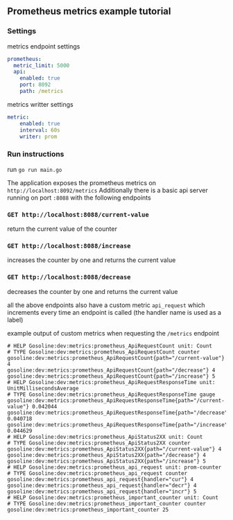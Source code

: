 ## Prometheus metrics example tutorial

### Settings

metrics endpoint settings
```yml
prometheus:
  metric_limit: 5000
  api:
    enabled: true
    port: 8092
    path: /metrics
```

metrics writter settings
```yml
metric:
    enabled: true
    interval: 60s
    writer: prom
```


### Run instructions

run `go run main.go`

The application exposes the prometheus metrics on `http://localhost:8092/metrics`
Additionally there is a basic api server running on port `:8088` with the following endpoints

### `GET http://localhost:8088/current-value`
return the current value of the counter
### `GET http://localhost:8088/increase`
increases the counter by one and returns the current value
### `GET http://localhost:8088/decrease`
decreases the counter by one and returns the current value

all the above endpoints also have a custom metric `api_request` which increments
every time an endpoint is called (the handler name is used as a label)


example output of custom metrics when requesting the `/metrics` endpoint
```
# HELP Gosoline:dev:metrics:prometheus_ApiRequestCount unit: Count
# TYPE Gosoline:dev:metrics:prometheus_ApiRequestCount counter
gosoline:dev:metrics:prometheus_ApiRequestCount{path="/current-value"} 4
gosoline:dev:metrics:prometheus_ApiRequestCount{path="/decrease"} 4
gosoline:dev:metrics:prometheus_ApiRequestCount{path="/increase"} 5
# HELP Gosoline:dev:metrics:prometheus_ApiRequestResponseTime unit: UnitMillisecondsAverage
# TYPE Gosoline:dev:metrics:prometheus_ApiRequestResponseTime gauge
gosoline:dev:metrics:prometheus_ApiRequestResponseTime{path="/current-value"} 0.042044
gosoline:dev:metrics:prometheus_ApiRequestResponseTime{path="/decrease"} 0.040718
gosoline:dev:metrics:prometheus_ApiRequestResponseTime{path="/increase"} 0.044629
# HELP Gosoline:dev:metrics:prometheus_ApiStatus2XX unit: Count
# TYPE Gosoline:dev:metrics:prometheus_ApiStatus2XX counter
gosoline:dev:metrics:prometheus_ApiStatus2XX{path="/current-value"} 4
gosoline:dev:metrics:prometheus_ApiStatus2XX{path="/decrease"} 4
gosoline:dev:metrics:prometheus_ApiStatus2XX{path="/increase"} 5
# HELP Gosoline:dev:metrics:prometheus_api_request unit: prom-counter
# TYPE Gosoline:dev:metrics:prometheus_api_request counter
gosoline:dev:metrics:prometheus_api_request{handler="cur"} 4
gosoline:dev:metrics:prometheus_api_request{handler="decr"} 4
gosoline:dev:metrics:prometheus_api_request{handler="incr"} 5
# HELP Gosoline:dev:metrics:prometheus_important_counter unit: Count
# TYPE Gosoline:dev:metrics:prometheus_important_counter counter
gosoline:dev:metrics:prometheus_important_counter 25
```
